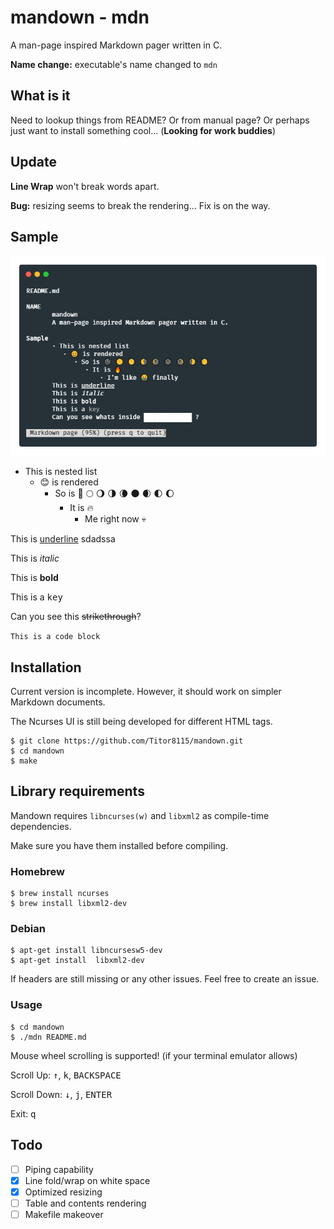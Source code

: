 # mandown - mdn

A man-page inspired Markdown pager written in C.

**Name change:** executable's name changed to `mdn`

## What is it

Need to lookup things from README? Or from manual page? Or perhaps just want to install something cool... (**Looking for work buddies**)

## Update

**Line Wrap** won't break words apart.

**Bug:** resizing seems to break the rendering... Fix is on the way.

## Sample

![screenshot](./screenshot.png)

- This is nested list
  - 😊 is rendered
    - So is 🌚 🌕 🌖 🌗 🌘 🌑 🌒 🌓 🌔
      - It is 🔥
        - Me right now 💀

This is <ins>underline</ins> sdadssa

This is <em>italic</em>

This is <strong>bold</strong>

This is a <kbd>key</kbd>

Can you see this <del>strikethrough</del>?

`This is a code block`

## Installation

Current version is incomplete. However, it should work on simpler Markdown documents.

The Ncurses UI is still being developed for different HTML tags.

```shell
$ git clone https://github.com/Titor8115/mandown.git
$ cd mandown
$ make
```

## Library requirements

Mandown requires `libncurses(w)` and `libxml2` as compile-time dependencies.

Make sure you have them installed before compiling.

### Homebrew
```shell
$ brew install ncurses
$ brew install libxml2-dev
```

### Debian
```shell
$ apt-get install libncursesw5-dev
$ apt-get install  libxml2-dev
```

If headers are still missing or any other issues. Feel free to create an issue.

### Usage

```shell
$ cd mandown
$ ./mdn README.md
```

Mouse wheel scrolling is supported! (if your terminal emulator allows)

Scroll Up: <kbd>↑</kbd>, <kbd>k</kbd>, <kbd>BACKSPACE</kbd>

Scroll Down: <kbd>↓</kbd>, <kbd>j</kbd>, <kbd>ENTER</kbd>

Exit: <kbd>q</kbd>

## Todo

- [ ] Piping capability
- [x] Line fold/wrap on white space
- [x] Optimized resizing
- [ ] Table and contents rendering
- [ ] Makefile makeover
